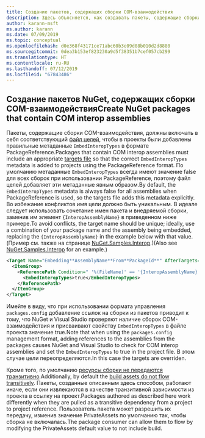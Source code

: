 ```yaml
---
title: Создание пакетов, содержащих сборки COM-взаимодействия
description: Здесь объясняется, как создавать пакеты, содержащие сборки COM-взаимодействия
author: karann-msft
ms.author: karann
ms.date: 07/09/2019
ms.topic: conceptual
ms.openlocfilehash: d0e368f43171ce71abc60b3e09d08b010d2d8880
ms.sourcegitcommit: 0dea3b153ef823230a9d5f38351b7cef057cb299
ms.translationtype: HT
ms.contentlocale: ru-RU
ms.lasthandoff: 07/12/2019
ms.locfileid: "67843486"
---
```

## <a name="create-nuget-packages-that-contain-com-interop-assemblies"></a><span data-ttu-id="f9e0a-103">Создание пакетов NuGet, содержащих сборки COM-взаимодействия</span><span class="sxs-lookup"><span data-stu-id="f9e0a-103">Create NuGet packages that contain COM interop assemblies</span></span>

<span data-ttu-id="f9e0a-104">Пакеты, содержащие сборки COM-взаимодействия, должны включать в себя соответствующий [файл целей](creating-a-package.md#include-msbuild-props-and-targets-in-a-package), чтобы в проекты были добавлены правильные метаданные `EmbedInteropTypes` в формате PackageReference.</span><span class="sxs-lookup"><span data-stu-id="f9e0a-104">Packages that contain COM interop assemblies must include an appropriate [targets file](creating-a-package.md#include-msbuild-props-and-targets-in-a-package) so that the correct `EmbedInteropTypes` metadata is added to projects using the PackageReference format.</span></span> <span data-ttu-id="f9e0a-105">По умолчанию метаданные `EmbedInteropTypes` всегда имеют значение false для всех сборок при использовании PackageReference, поэтому файл целей добавляет эти метаданные явным образом.</span><span class="sxs-lookup"><span data-stu-id="f9e0a-105">By default, the `EmbedInteropTypes` metadata is always false for all assemblies when PackageReference is used, so the targets file adds this metadata explicitly.</span></span> <span data-ttu-id="f9e0a-106">Во избежание конфликтов имя цели должно быть уникальным. В идеале следует использовать сочетание имен пакета и внедряемой сборки, заменив им элемент `{InteropAssemblyName}` в приведенном ниже примере.</span><span class="sxs-lookup"><span data-stu-id="f9e0a-106">To avoid conflicts, the target name should be unique; ideally, use a combination of your package name and the assembly being embedded, replacing the `{InteropAssemblyName}` in the example below with that value.</span></span> <span data-ttu-id="f9e0a-107">(Пример см. также на странице [NuGet.Samples.Interop](https://github.com/NuGet/Samples/tree/master/NuGet.Samples.Interop).)</span><span class="sxs-lookup"><span data-stu-id="f9e0a-107">(Also see [NuGet.Samples.Interop](https://github.com/NuGet/Samples/tree/master/NuGet.Samples.Interop) for an example.)</span></span>

```xml
<Target Name="Embedding**AssemblyName**From**PackageId**" AfterTargets="ResolveReferences" BeforeTargets="FindReferenceAssembliesForReferences">
  <ItemGroup>
    <ReferencePath Condition=" '%(FileName)' == '{InteropAssemblyName}' AND '%(ReferencePath.NuGetPackageId)' == '$(MSBuildThisFileName)' ">
      <EmbedInteropTypes>true</EmbedInteropTypes>
    </ReferencePath>
  </ItemGroup>
</Target>
```

<span data-ttu-id="f9e0a-108">Имейте в виду, что при использовании формата управления `packages.config` добавление ссылок на сборки из пакетов приводит к тому, что NuGet и Visual Studio проверяют наличие сборок COM-взаимодействия и присваивают свойству `EmbedInteropTypes` в файле проекта значение true.</span><span class="sxs-lookup"><span data-stu-id="f9e0a-108">Note that when using the `packages.config` management format, adding references to the assemblies from the packages causes NuGet and Visual Studio to check for COM interop assemblies and set the `EmbedInteropTypes` to true in the project file.</span></span> <span data-ttu-id="f9e0a-109">В этом случае цели переопределяются.</span><span class="sxs-lookup"><span data-stu-id="f9e0a-109">In this case the targets are overriden.</span></span>

<span data-ttu-id="f9e0a-110">Кроме того, по умолчанию [ресурсы сборки не передаются транзитивно](../consume-packages/package-references-in-project-files.md#controlling-dependency-assets).</span><span class="sxs-lookup"><span data-stu-id="f9e0a-110">Additionally, by default the [build assets do not flow transitively](../consume-packages/package-references-in-project-files.md#controlling-dependency-assets).</span></span> <span data-ttu-id="f9e0a-111">Пакеты, созданные описанным здесь способом, работают иначе, если они извлекаются в качестве транзитивной зависимости из проекта в ссылку на проект.</span><span class="sxs-lookup"><span data-stu-id="f9e0a-111">Packages authored as described here work differently when they are pulled as a transitive dependency from a project to project reference.</span></span> <span data-ttu-id="f9e0a-112">Пользователь пакета может разрешить их передачу, изменив значение PrivateAssets по умолчанию так, чтобы сборка не включалась.</span><span class="sxs-lookup"><span data-stu-id="f9e0a-112">The package consumer can allow them to flow by modifying the PrivateAssets default value to not include build.</span></span>

<a name="creating-the-package"></a>